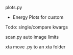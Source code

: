 plots.py

- Energy Plots for custom

Todo:
single/compare kwargs

scan.py
auto image limits

xta
move .py to an xta folder